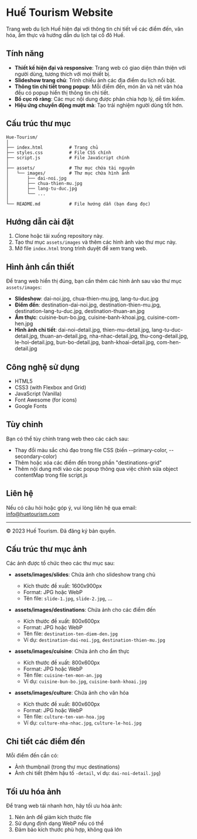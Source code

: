 # Huế Tourism Website

Trang web du lịch Huế hiện đại với thông tin chi tiết về các điểm đến, văn hóa, ẩm thực và hướng dẫn du lịch tại cố đô Huế.

## Tính năng

- **Thiết kế hiện đại và responsive**: Trang web có giao diện thân thiện với người dùng, tương thích với mọi thiết bị.
- **Slideshow trang chủ**: Trình chiếu ảnh các địa điểm du lịch nổi bật.
- **Thông tin chi tiết trong popup**: Mỗi điểm đến, món ăn và nét văn hóa đều có popup hiển thị thông tin chi tiết.
- **Bố cục rõ ràng**: Các mục nội dung được phân chia hợp lý, dễ tìm kiếm.
- **Hiệu ứng chuyển động mượt mà**: Tạo trải nghiệm người dùng tốt hơn.

## Cấu trúc thư mục

```
Hue-Tourism/
│
├── index.html          # Trang chủ
├── styles.css          # File CSS chính
├── script.js           # File JavaScript chính
│
├── assets/             # Thư mục chứa tài nguyên
│   └── images/         # Thư mục chứa hình ảnh
│       ├── dai-noi.jpg
│       ├── chua-thien-mu.jpg
│       ├── lang-tu-duc.jpg
│       └── ...
│
└── README.md           # File hướng dẫn (bạn đang đọc)
```

## Hướng dẫn cài đặt

1. Clone hoặc tải xuống repository này.
2. Tạo thư mục `assets/images` và thêm các hình ảnh vào thư mục này.
3. Mở file `index.html` trong trình duyệt để xem trang web.

## Hình ảnh cần thiết

Để trang web hiển thị đúng, bạn cần thêm các hình ảnh sau vào thư mục `assets/images`:

- **Slideshow**: dai-noi.jpg, chua-thien-mu.jpg, lang-tu-duc.jpg
- **Điểm đến**: destination-dai-noi.jpg, destination-thien-mu.jpg, destination-lang-tu-duc.jpg, destination-thuan-an.jpg
- **Ẩm thực**: cuisine-bun-bo.jpg, cuisine-banh-khoai.jpg, cuisine-com-hen.jpg
- **Hình ảnh chi tiết**: dai-noi-detail.jpg, thien-mu-detail.jpg, lang-tu-duc-detail.jpg, thuan-an-detail.jpg, nha-nhac-detail.jpg, thu-cong-detail.jpg, le-hoi-detail.jpg, bun-bo-detail.jpg, banh-khoai-detail.jpg, com-hen-detail.jpg

## Công nghệ sử dụng

- HTML5
- CSS3 (with Flexbox and Grid)
- JavaScript (Vanilla)
- Font Awesome (for icons)
- Google Fonts

## Tùy chỉnh

Bạn có thể tùy chỉnh trang web theo các cách sau:

- Thay đổi màu sắc chủ đạo trong file CSS (biến --primary-color, --secondary-color)
- Thêm hoặc xóa các điểm đến trong phần "destinations-grid"
- Thêm nội dung mới vào các popup thông qua việc chỉnh sửa object contentMap trong file script.js

## Liên hệ

Nếu có câu hỏi hoặc góp ý, vui lòng liên hệ qua email: info@huetourism.com

---

© 2023 Huế Tourism. Đã đăng ký bản quyền.

## Cấu trúc thư mục ảnh

Các ảnh được tổ chức theo các thư mục sau:

- **assets/images/slides**: Chứa ảnh cho slideshow trang chủ
  - Kích thước đề xuất: 1600x900px
  - Format: JPG hoặc WebP
  - Tên file: `slide-1.jpg`, `slide-2.jpg`, ...

- **assets/images/destinations**: Chứa ảnh cho các điểm đến
  - Kích thước đề xuất: 800x600px
  - Format: JPG hoặc WebP
  - Tên file: `destination-ten-diem-den.jpg`
  - Ví dụ: `destination-dai-noi.jpg`, `destination-thien-mu.jpg`

- **assets/images/cuisine**: Chứa ảnh cho ẩm thực
  - Kích thước đề xuất: 800x600px
  - Format: JPG hoặc WebP
  - Tên file: `cuisine-ten-mon-an.jpg`
  - Ví dụ: `cuisine-bun-bo.jpg`, `cuisine-banh-khoai.jpg`

- **assets/images/culture**: Chứa ảnh cho văn hóa
  - Kích thước đề xuất: 800x600px
  - Format: JPG hoặc WebP
  - Tên file: `culture-ten-van-hoa.jpg`
  - Ví dụ: `culture-nha-nhac.jpg`, `culture-le-hoi.jpg`

## Chi tiết các điểm đến

Mỗi điểm đến cần có:
- Ảnh thumbnail (trong thư mục destinations)
- Ảnh chi tiết (thêm hậu tố `-detail`, ví dụ: `dai-noi-detail.jpg`)

## Tối ưu hóa ảnh

Để trang web tải nhanh hơn, hãy tối ưu hóa ảnh:
1. Nén ảnh để giảm kích thước file
2. Sử dụng định dạng WebP nếu có thể
3. Đảm bảo kích thước phù hợp, không quá lớn 